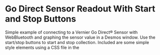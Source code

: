 # Go Direct Sensor Readout With Start and Stop Buttons

Simple example of connecting to a Vernier Go Direct® Sensor with WebBluetooth and graphing the sensor value in a Desmos window. Use the start/stop buttons to start and stop collection. 
Included are some simple style elements using a CSS file in the <style> tag. 

## License

[BSD 3-Clause License](../../LICENSE)

Vernier products are designed for educational use. Our products are not designed nor are they recommended for any industrial, medical, or commercial process such as life support, patient diagnosis, control of a manufacturing process, or industrial testing of any kind.
